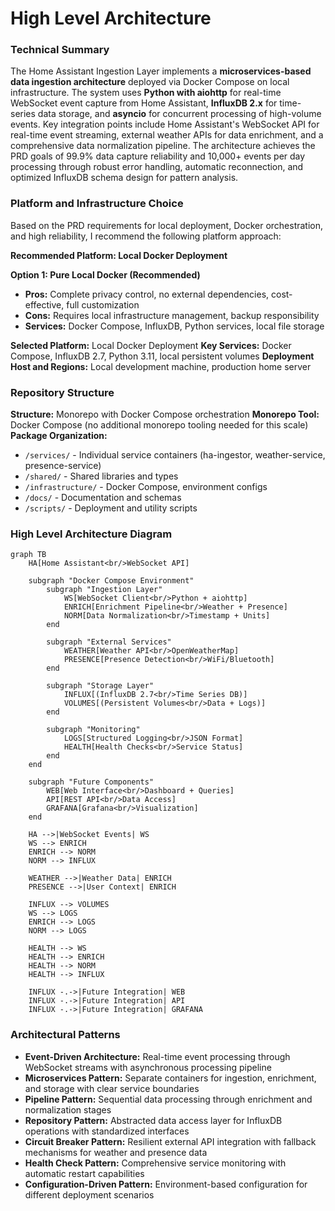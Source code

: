 # High Level Architecture

### Technical Summary

The Home Assistant Ingestion Layer implements a **microservices-based data ingestion architecture** deployed via Docker Compose on local infrastructure. The system uses **Python with aiohttp** for real-time WebSocket event capture from Home Assistant, **InfluxDB 2.x** for time-series data storage, and **asyncio** for concurrent processing of high-volume events. Key integration points include Home Assistant's WebSocket API for real-time event streaming, external weather APIs for data enrichment, and a comprehensive data normalization pipeline. The architecture achieves the PRD goals of 99.9% data capture reliability and 10,000+ events per day processing through robust error handling, automatic reconnection, and optimized InfluxDB schema design for pattern analysis.

### Platform and Infrastructure Choice

Based on the PRD requirements for local deployment, Docker orchestration, and high reliability, I recommend the following platform approach:

**Recommended Platform: Local Docker Deployment**

**Option 1: Pure Local Docker (Recommended)**
- **Pros:** Complete privacy control, no external dependencies, cost-effective, full customization
- **Cons:** Requires local infrastructure management, backup responsibility
- **Services:** Docker Compose, InfluxDB, Python services, local file storage

**Selected Platform:** Local Docker Deployment
**Key Services:** Docker Compose, InfluxDB 2.7, Python 3.11, local persistent volumes
**Deployment Host and Regions:** Local development machine, production home server

### Repository Structure

**Structure:** Monorepo with Docker Compose orchestration
**Monorepo Tool:** Docker Compose (no additional monorepo tooling needed for this scale)
**Package Organization:** 
- `/services/` - Individual service containers (ha-ingestor, weather-service, presence-service)
- `/shared/` - Shared libraries and types
- `/infrastructure/` - Docker Compose, environment configs
- `/docs/` - Documentation and schemas
- `/scripts/` - Deployment and utility scripts

### High Level Architecture Diagram

```mermaid
graph TB
    HA[Home Assistant<br/>WebSocket API]
    
    subgraph "Docker Compose Environment"
        subgraph "Ingestion Layer"
            WS[WebSocket Client<br/>Python + aiohttp]
            ENRICH[Enrichment Pipeline<br/>Weather + Presence]
            NORM[Data Normalization<br/>Timestamp + Units]
        end
        
        subgraph "External Services"
            WEATHER[Weather API<br/>OpenWeatherMap]
            PRESENCE[Presence Detection<br/>WiFi/Bluetooth]
        end
        
        subgraph "Storage Layer"
            INFLUX[(InfluxDB 2.7<br/>Time Series DB)]
            VOLUMES[(Persistent Volumes<br/>Data + Logs)]
        end
        
        subgraph "Monitoring"
            LOGS[Structured Logging<br/>JSON Format]
            HEALTH[Health Checks<br/>Service Status]
        end
    end
    
    subgraph "Future Components"
        WEB[Web Interface<br/>Dashboard + Queries]
        API[REST API<br/>Data Access]
        GRAFANA[Grafana<br/>Visualization]
    end
    
    HA -->|WebSocket Events| WS
    WS --> ENRICH
    ENRICH --> NORM
    NORM --> INFLUX
    
    WEATHER -->|Weather Data| ENRICH
    PRESENCE -->|User Context| ENRICH
    
    INFLUX --> VOLUMES
    WS --> LOGS
    ENRICH --> LOGS
    NORM --> LOGS
    
    HEALTH --> WS
    HEALTH --> ENRICH
    HEALTH --> NORM
    HEALTH --> INFLUX
    
    INFLUX -.->|Future Integration| WEB
    INFLUX -.->|Future Integration| API
    INFLUX -.->|Future Integration| GRAFANA
```

### Architectural Patterns

- **Event-Driven Architecture:** Real-time event processing through WebSocket streams with asynchronous processing pipeline
- **Microservices Pattern:** Separate containers for ingestion, enrichment, and storage with clear service boundaries
- **Pipeline Pattern:** Sequential data processing through enrichment and normalization stages
- **Repository Pattern:** Abstracted data access layer for InfluxDB operations with standardized interfaces
- **Circuit Breaker Pattern:** Resilient external API integration with fallback mechanisms for weather and presence data
- **Health Check Pattern:** Comprehensive service monitoring with automatic restart capabilities
- **Configuration-Driven Pattern:** Environment-based configuration for different deployment scenarios
